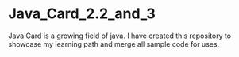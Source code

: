 # Java_Card_2.2_and_3
Java Card is a growing field of java. I have created this repository to showcase my learning path and merge all sample code for uses.

